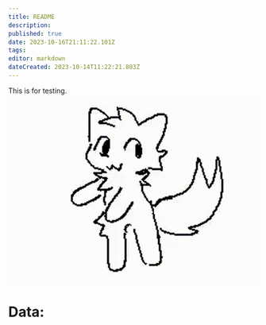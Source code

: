 ```yaml
---
title: README
description: 
published: true
date: 2023-10-16T21:11:22.101Z
tags: 
editor: markdown
dateCreated: 2023-10-14T11:22:21.803Z
---
```


This is for testing.
![funny.gif](/images/funny.gif)
<script src="https://cdn.jsdelivr.net/npm/marked/marked.min.js"></script>
<h1>Data:</h1>
<div id="content"></div>